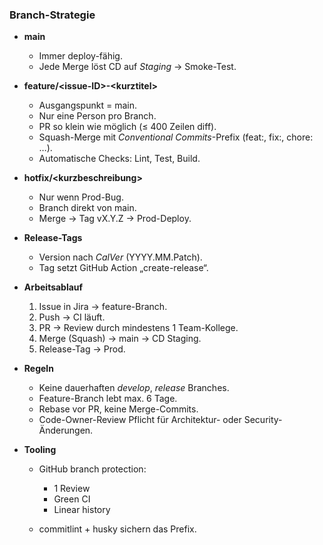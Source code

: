 ### Branch-Strategie

- **main**
  - Immer deploy-fähig.
  - Jede Merge löst CD auf _Staging_ → Smoke-Test.

- **feature/\<issue-ID>-\<kurztitel>**
  - Ausgangspunkt = main.
  - Nur eine Person pro Branch.
  - PR so klein wie möglich (≤ 400 Zeilen diff).
  - Squash-Merge mit _Conventional Commits_-Prefix (feat:, fix:, chore: …).
  - Automatische Checks: Lint, Test, Build.

- **hotfix/\<kurzbeschreibung>**
  - Nur wenn Prod-Bug.
  - Branch direkt von main.
  - Merge → Tag vX.Y.Z → Prod-Deploy.

- **Release-Tags**
  - Version nach _CalVer_ (YYYY.MM.Patch).
  - Tag setzt GitHub Action „create-release“.

- **Arbeits­ablauf**
  1. Issue in Jira → feature-Branch.
  2. Push → CI läuft.
  3. PR → Review durch mindestens 1 Team-Kollege.
  4. Merge (Squash) → main → CD Staging.
  5. Release-Tag → Prod.

- **Regeln**
  - Keine dauerhaften _develop_, _release_ Branches.
  - Feature-Branch lebt max. 6 Tage.
  - Rebase vor PR, keine Merge-Commits.
  - Code-Owner-Review Pflicht für Architektur- oder Security-Änderungen.

- **Tooling**
  - GitHub branch protection:
    - 1 Review
    - Green CI
    - Linear history

  - commitlint + husky sichern das Prefix.
